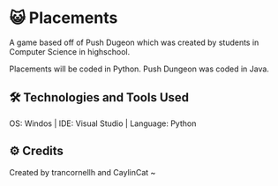 # :smiley_cat: Placements
A game based off of Push Dugeon which was created by students in Computer Science in highschool.

Placements will be coded in Python. Push Dungeon was coded in Java.

## :hammer_and_wrench: Technologies and Tools Used

OS: Windos | IDE: Visual Studio | Language: Python

## :gear: Credits

Created by trancornellh and CaylinCat ~
